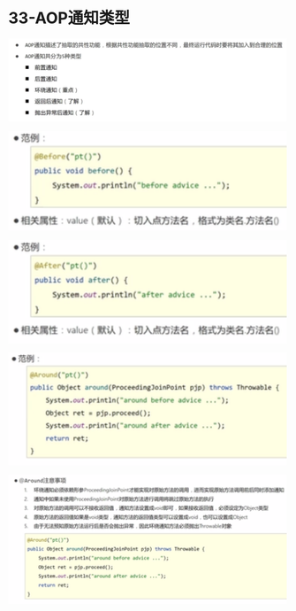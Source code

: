 # 33-AOP通知类型

![](../img/20230503112601.png)

![](../img/20230503205303.png)

![](../img/20230503205316.png)

![](../img/20230503205328.png)

![](../img/20230503205353.png)

